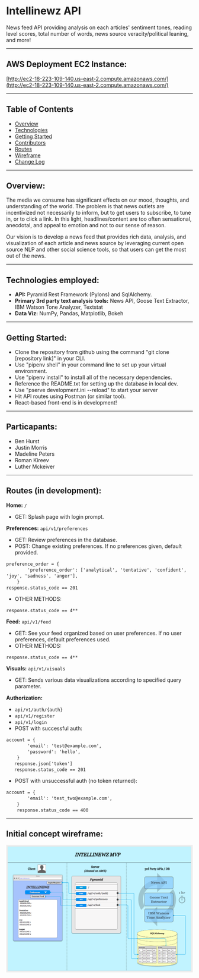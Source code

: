# Intellinewz API

News feed API providing analysis on each articles' sentiment tones, reading level scores, total number of words, news source veracity/political leaning, and more!

----
## AWS Deployment EC2 Instance:
[http://ec2-18-223-109-140.us-east-2.compute.amazonaws.com/](http://ec2-18-223-109-140.us-east-2.compute.amazonaws.com/)

----
## Table of Contents
* [Overview](#overview)
* [Technologies](#technologies)
* [Getting Started](#start)
* [Contributors](#participants)
* [Routes](#routes)
* [Wireframe](#wireframe)
* [Change Log](#change-log)
----
<a id="overview"></a>
## Overview:
The media we consume has significant effects on our mood, thoughts, and understanding of the world. The problem is that news outlets are incentivized not necessarily to inform, but to get users to subscribe, to tune in, or to click a link. In this light, headlines/content are too often sensational, anecdotal, and appeal to emotion and not to our sense of reason. 

Our vision is to develop a news feed that provides rich data, analysis, and visualization of each article and news source by leveraging current open source NLP and other social science tools, so that users can get the most out of the news.

----
<a id="technologies"></a>
## Technologies employed:
- **API:** Pyramid Rest Framework (Pylons) and SqlAlchemy.
- **Primary 3rd party text analysis tools:** News API, Goose Text Extractor, IBM Watson Tone Analyzer, Textstat
- **Data Viz:** NumPy, Pandas, Matplotlib, Bokeh

----
<a id="start"></a>
## Getting Started:
- Clone the repository from github using the command "git clone [repository link]" in your CLI.
- Use "pipenv shell" in your command line to set up your virtual environment.
- Use "pipenv install" to install all of the necessary dependencies.
- Reference the README.txt for setting up the database in local dev.
- Use "pserve development.ini --reload" to start your server
- Hit API routes using Postman (or similar tool).
- React-based front-end is in development!
----
<a id="participants"></a>
## Particapants:
- Ben Hurst
- Justin Morris
- Madeline Peters
- Roman Kireev
- Luther Mckeiver
----
<a id="routes"></a>
## Routes (in development):
**Home:** `/`
* GET: Splash page with login prompt.

**Preferences:** `api/v1/preferences`
* GET: Review preferences in the database.
* POST: Change existing preferences. If no preferences given, default provided.
~~~
preference_order = {
        'preference_order': ['analytical', 'tentative', 'confident', 'joy', 'sadness', 'anger'],
    }
response.status_code == 201
~~~
* OTHER METHODS:
~~~~
response.status_code == 4**
~~~~

**Feed:** `api/v1/feed`
* GET: See your feed organized based on user preferences. If no user preferences, default preferences used.
* OTHER METHODS:
~~~~
response.status_code == 4**
~~~~
**Visuals:** `api/v1/visuals`
* GET: Sends various data visualizations according to specified query parameter.

**Authorization:**
* `api/v1/auth/{auth}`
* `api/v1/register`
* `api/v1/login`
* POST with successful auth:

~~~~
account = {
        'email': 'test@example.com',
        'password': 'hello',
    }
   response.json['token']
   response.status_code == 201
   ~~~~

* POST with unsuccessful auth (no token returned):
~~~~
account = {
        'email': 'test_two@example.com',
    }
    response.status_code == 400
~~~~

----

<a id="wireframe"></a>
## Initial concept wireframe:
![Wireframe ](/news_api/assets/wireframe.png)

